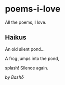 # poems-i-love
All the poems, I love.

## Haikus

An old silent pond...

A frog jumps into the pond,

splash! Silence again.

*by Bashō*

